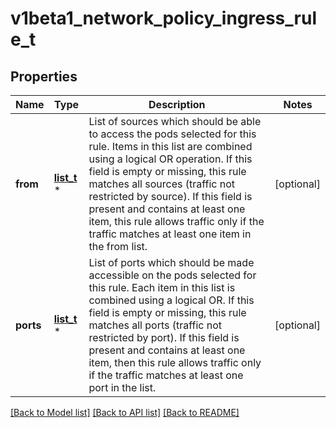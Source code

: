 # v1beta1_network_policy_ingress_rule_t

## Properties
Name | Type | Description | Notes
------------ | ------------- | ------------- | -------------
**from** | [**list_t**](v1beta1_network_policy_peer.md) \* | List of sources which should be able to access the pods selected for this rule. Items in this list are combined using a logical OR operation. If this field is empty or missing, this rule matches all sources (traffic not restricted by source). If this field is present and contains at least one item, this rule allows traffic only if the traffic matches at least one item in the from list. | [optional] 
**ports** | [**list_t**](v1beta1_network_policy_port.md) \* | List of ports which should be made accessible on the pods selected for this rule. Each item in this list is combined using a logical OR. If this field is empty or missing, this rule matches all ports (traffic not restricted by port). If this field is present and contains at least one item, then this rule allows traffic only if the traffic matches at least one port in the list. | [optional] 

[[Back to Model list]](../README.md#documentation-for-models) [[Back to API list]](../README.md#documentation-for-api-endpoints) [[Back to README]](../README.md)


